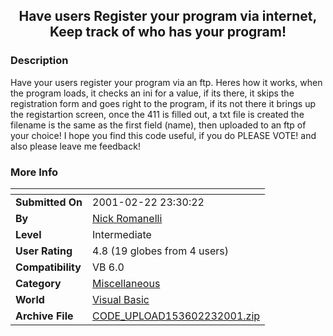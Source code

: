﻿<div align="center">

## Have users Register your program via internet, Keep track of who has your program\!


</div>

### Description

Have your users register your program via an ftp. Heres how it works, when the program loads, it checks an ini for a value, if its there, it skips the registration form and goes right to the program, if its not there it brings up the registartion screen, once the 411 is filled out, a txt file is created the filename is the same as the first field (name), then uploaded to an ftp of your choice! I hope you find this code useful, if you do PLEASE VOTE! and also please leave me feedback!
 
### More Info
 


<span>             |<span>
---                |---
**Submitted On**   |2001-02-22 23:30:22
**By**             |[Nick Romanelli](https://github.com/Planet-Source-Code/PSCIndex/blob/master/ByAuthor/nick-romanelli.md)
**Level**          |Intermediate
**User Rating**    |4.8 (19 globes from 4 users)
**Compatibility**  |VB 6\.0
**Category**       |[Miscellaneous](https://github.com/Planet-Source-Code/PSCIndex/blob/master/ByCategory/miscellaneous__1-1.md)
**World**          |[Visual Basic](https://github.com/Planet-Source-Code/PSCIndex/blob/master/ByWorld/visual-basic.md)
**Archive File**   |[CODE\_UPLOAD153602232001\.zip](https://github.com/Planet-Source-Code/nick-romanelli-have-users-register-your-program-via-internet-keep-track-of-who-has-your-pr__1-21255/archive/master.zip)








